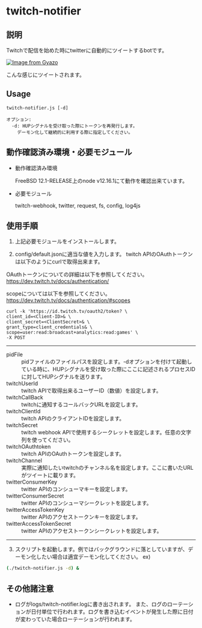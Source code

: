# twitch-notifier


## 説明
Twitchで配信を始めた時にtwitterに自動的にツイートするbotです。

[![Image from Gyazo](https://i.gyazo.com/65d01ab3f039ea959f8a6e6be3f7f0b8.png)](https://gyazo.com/65d01ab3f039ea959f8a6e6be3f7f0b8)

こんな感じにツイートされます。


## Usage
```
twitch-notifier.js [-d]

オプション:
  -d: HUPシグナルを受け取った際にトークンを再発行します。
    デーモン化して継続的に利用する際に指定してください。
```


## 動作確認済み環境・必要モジュール

* 動作確認済み環境

  FreeBSD 12.1-RELEASE上のnode v12.16.1にて動作を確認出来ています。
* 必要モジュール

  twitch-webhook, twitter, request, fs, config, log4js


## 使用手順
1. 上記必要モジュールをインストールします。

2. config/default.jsonに適当な値を入力します。
  twitch APIのOAuthトークンは以下のようにcurlで取得出来ます。

  OAuthトークンについての詳細は以下を参照してください。
  https://dev.twitch.tv/docs/authentication/

  scopeについては以下を参照してください。
  https://dev.twitch.tv/docs/authentication/#scopes

```
curl -k 'https://id.twitch.tv/oauth2/token? \
client_id=<Client-ID>& \
client_secret=<ClientSecret>& \
grant_type=client_credentials& \
scope=user:read:broadcast+analytics:read:games' \
-X POST
```
---
<dl>
<dt>pidFile</dt>
  <dd>pidファイルのファイルパスを設定します。-dオプションを付けて起動している時に、HUPシグナルを受け取った際にここに記述されるプロセスIDに対してHUPシグナルを送ります。</dd>
<dt>twitchUserId</dt>
  <dd>twitch APIで取得出来るユーザーID（数値）を設定します。</dd>
<dt>twitchCallBack</dt>
  <dd>twitchに通知するコールバックURLを設定します。</dd>
<dt>twitchClientId</dt>
  <dd>twitch APIのクライアントIDを設定します。</dd>
<dt>twitchSecret</dt>
  <dd>twitch webhook APIで使用するシークレットを設定します。任意の文字列を使ってください。</dd>
<dt>twitchOAuthtoken</dt>
  <dd>twitch APIのOAuthトークンを設定します。</dd>
<dt>twitchChannel</dt>
  <dd>実際に通知したいtwitchのチャンネル名を設定します。ここに書いたURLがツイートに載ります。</dd>
<dt>twitterConsumerKey</dt>
  <dd>twitter APIのコンシューマキーを設定します。</dd>
<dt>twitterConsumerSecret</dt>
  <dd>twitter APIのコンシューマシークレットを設定します。</dd>
<dt>twitterAccessTokenKey</dt>
  <dd>twitter APIのアクセストークンキーを設定します。</dd>
<dt>twitterAccessTokenSecret</dt>
  <dd>twitter APIのアクセストークンシークレットを設定します。</dd>
</dl>

---

3. スクリプトを起動します。例ではバックグラウンドに落としていますが、デーモン化したい場合は適宜デーモン化してください。
ex)
```bash
(./twitch-notifier.js -d) &
```

## その他諸注意
* ログがlogs/twitch-notifier.logに書き出されます。
  また、ログのローテーションが日付単位で行われます。ログを書き込むイベントが発生した際に日付が変わっていた場合ローテーションが行われます。
